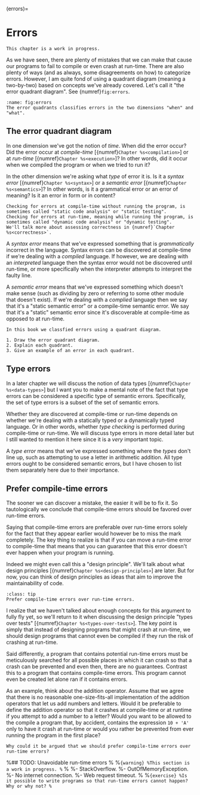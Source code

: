 (errors)=
# Errors

```{warning}
This chapter is a work in progress.
```

As we have seen, there are plenty of mistakes that we can make that cause our programs to fail to compile or even crash at run-time.
There are also plenty of ways (and as always, some disagreements on how) to categorize errors.
However, I am quite fond of using a quadrant diagram (meaning a two-by-two) based on concepts we've already covered.
Let's call it "the error quadrant diagram".
See {numref}`fig:errors`.

```{figure} ../images/errors.svg
:name: fig:errors
The error quadrants classifies errors in the two dimensions "when" and "what".
```

## The error quadrant diagram

In one dimension we've got the notion of *time*.
When did the error occur?
Did the error occur at *compile-time* [{numref}`Chapter %s<compilation>`] or at *run-time* [{numref}`Chapter %s<execution>`]?
In other words, did it occur when we compiled the program or when we tried to run it?

In the other dimension we're asking what *type* of error it is.
Is it a *syntax error* [{numref}`Chapter %s<syntax>`] or a *semantic error* [{numref}`Chapter %s<semantics>`]?
In other words, is it a grammatical error or an error of meaning?
Is it an error in form or in content?

```{note}
Checking for errors at compile-time without running the program, is sometimes called "static code analysis" or "static testing".
Checking for errors at run-time, meaning while running the program, is sometimes called "dynamic code analysis" or "dynamic testing".
We'll talk more about assessing correctness in {numref}`Chapter %s<correctness>`.
```

A *syntax error* means that we've expressed something that is *grammatically* incorrect in the language.
Syntax errors can be discovered at compile-time if we're dealing with a *compiled* language.
If however, we are dealing with an *interpreted* language then the syntax error would not be discovered until run-time, or more specifically when the interpreter attempts to interpret the faulty line.

A *semantic error* means that we've expressed something which doesn't make sense (such as dividing by zero or referring to some other module that doesn't exist).
If we're dealing with a *complied* language then we say that it's a "static semantic error" or a compile-time semantic error.
We say that it's a "static" semantic error since it's discoverable at compile-time as opposed to at run-time.


```{exercise}
In this book we classfied errors using a quadrant diagram.

1. Draw the error quadrant diagram.
2. Explain each quadrant.
3. Give an example of an error in each quadrant.
```

## Type errors

In a later chapter we will discuss the notion of data types [{numref}`Chapter %s<data-types>`] but I want you to make a mental note of the fact that type errors can be considered a specific type of semantic errors.
Specifically, the set of type errors is a subset of the set of semantic errors.

Whether they are discovered at compile-time or run-time depends on whether we're dealing with a statically typed or a dynamically typed language.
Or in other words, whether *type checking* is performed during compile-time or run-time.
We will discuss type errors in more detail later but I still wanted to mention it here since it is a *very* important topic.

A *type error* means that we've expressed something where the *types* don't line up, such as attempting to use a letter in arithmetic addition.
All type errors ought to be considered semantic errors, but I have chosen to list them separately here due to their importance.



## Prefer compile-time errors

The sooner we can discover a mistake, the easier it will be to fix it.
So tautologically we conclude that compile-time errors should be favored over run-time errors.

Saying that compile-time errors are preferable over run-time errors solely for the fact that they appear earlier would however be to miss the mark completely.
The key thing to realize is that if you can move a run-time error to compile-time that means that you can guarantee that this error doesn't ever happen when your program is running.

Indeed we might even call this a "design principle".
We'll talk about what design principles [{numref}`Chapter %s<design-principles>`] are later.
But for now, you can think of design principles as ideas that aim to improve the maintainability of code.

```{admonition} Design principle
:class: tip
Prefer compile-time errors over run-time errors.
```

I realize that we haven't talked about enough concepts for this argument to fully fly yet, so we'll return to it when discussing the design principle "types over tests" [{numref}`Chapter %s<types-over-tests>`].
The key point is simply that instead of designing programs that might crash at run-time, we should design programs that cannot even be compiled if they run the risk of crashing at run-time.

Said differently, a program that contains potential run-time errors must be meticulously searched for all possible places in which it can crash so that a crash can be prevented and even then, there are no guarantees.
Contrast this to a program that contains compile-time errors.
This program cannot even be created let alone ran if it contains errors.

As an example, think about the addition operator.
Assume that we agree that there is no reasonable one-size-fits-all implementation of the addition operators that let us add numbers and letters.
Would it be preferable to define the addition operator so that it crashes at compile-time or at runtime if you attempt to add a number to a letter?
Would you want to be allowed to the compile a program that, by accident, contains the expression `10 + 'A'` only to have it crash at run-time or would you rather be prevented from ever running the program in the first place?

```{exercise}
Why could it be argued that we should prefer compile-time errors over run-time errors?
```


%## TODO: Unavoidable run-time errors
%
%```{warning}
%This section is a work in progress.
%```
%
%- StackOverflow.
%- OutOfMemoryException.
%- No internet connection.
%- Web request timeout.
%
%```{exercise}
%Is it possible to write programs so that run-time errors cannot happen? Why or why not?
%```

